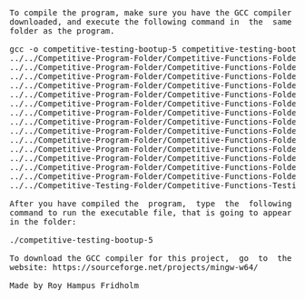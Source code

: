 
<pre>
To compile the program, make sure you have the GCC compiler  
downloaded, and execute the following command in  the  same  
folder as the program.

gcc -o competitive-testing-bootup-5 competitive-testing-bootup-5.c \
../../Competitive-Program-Folder/Competitive-Functions-Folder-1/competitive-functions-program-1-1.c \
../../Competitive-Program-Folder/Competitive-Functions-Folder-1/competitive-functions-program-1-2.c \
../../Competitive-Program-Folder/Competitive-Functions-Folder-2/competitive-functions-program-2-1.c \
../../Competitive-Program-Folder/Competitive-Functions-Folder-2/competitive-functions-program-2-2.c \
../../Competitive-Program-Folder/Competitive-Functions-Folder-3/competitive-functions-program-3-1.c \
../../Competitive-Program-Folder/Competitive-Functions-Folder-3/competitive-functions-program-3-2.c \
../../Competitive-Program-Folder/Competitive-Functions-Folder-4/competitive-functions-program-4-1.c \
../../Competitive-Program-Folder/Competitive-Functions-Folder-4/competitive-functions-program-4-2.c \
../../Competitive-Program-Folder/Competitive-Functions-Folder-5/competitive-functions-program-5-1.c \
../../Competitive-Program-Folder/Competitive-Functions-Folder-5/competitive-functions-program-5-2.c \
../../Competitive-Program-Folder/Competitive-Functions-Folder-6/competitive-functions-program-6-1.c \
../../Competitive-Program-Folder/Competitive-Functions-Folder-6/competitive-functions-program-6-2.c \
../../Competitive-Program-Folder/Competitive-Functions-Folder-7/competitive-functions-program-7-1.c \
../../Competitive-Program-Folder/Competitive-Functions-Folder-7/competitive-functions-program-7-2.c \
../../Competitive-Testing-Folder/Competitive-Functions-Testing-5/competitive-functions-testing-5-1.c -lm

After you have compiled the  program,  type  the  following  
command to run the executable file, that is going to appear  
in the folder:

./competitive-testing-bootup-5

To download the GCC compiler for this project,  go  to  the  
website: https://sourceforge.net/projects/mingw-w64/

Made by Roy Hampus Fridholm
</pre>
